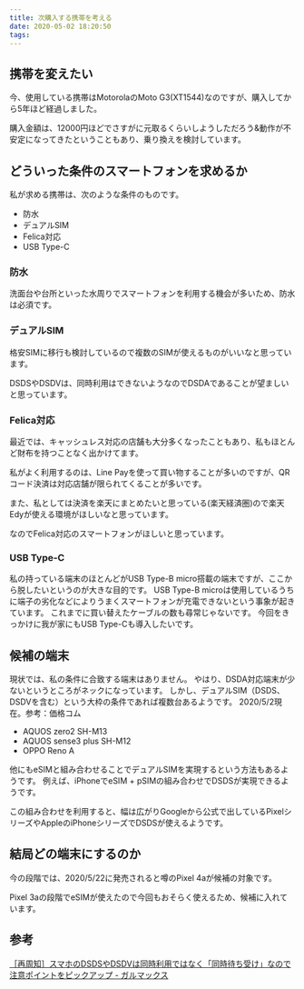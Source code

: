 ```yaml
---
title: 次購入する携帯を考える
date: 2020-05-02 18:20:50
tags:
---
```


<!-- toc -->

## 携帯を変えたい
今、使用している携帯はMotorolaのMoto G3(XT1544)なのですが、購入してから5年ほど経過しました。

購入金額は、12000円ほどでさすがに元取るくらいしようしただろう&動作が不安定になってきたということもあり、乗り換えを検討しています。

## どういった条件のスマートフォンを求めるか
私が求める携帯は、次のような条件のものです。
- 防水
- デュアルSIM
- Felica対応
- USB Type-C

### 防水
洗面台や台所といった水周りでスマートフォンを利用する機会が多いため、防水は必須です。

### デュアルSIM
格安SIMに移行も検討しているので複数のSIMが使えるものがいいなと思っています。

DSDSやDSDVは、同時利用はできないようなのでDSDAであることが望ましいと思っています。

### Felica対応
最近では、キャッシュレス対応の店舗も大分多くなったこともあり、私もほとんど財布を持つことなく出かけてます。

私がよく利用するのは、Line Payを使って買い物することが多いのですが、QRコード決済は対応店舗が限られてくることが多いです。

また、私としては決済を楽天にまとめたいと思っている(楽天経済圏)ので楽天Edyが使える環境がほしいなと思っています。

なのでFelica対応のスマートフォンがほしいと思っています。

### USB Type-C
私の持っている端末のほとんどがUSB Type-B micro搭載の端末ですが、ここから脱したいというのが大きな目的です。
USB Type-B microは使用しているうちに端子の劣化などによりうまくスマートフォンが充電できないという事象が起きています。
これまでに買い替えたケーブルの数も尋常じゃないです。
今回をきっかけに我が家にもUSB Type-Cも導入したいです。

## 候補の端末
現状では、私の条件に合致する端末はありません。
やはり、DSDA対応端末が少ないというところがネックになっています。
しかし、デュアルSIM（DSDS、DSDVを含む）という大枠の条件であれば複数台あるようです。
2020/5/2現在。参考：価格コム
- AQUOS zero2 SH-M13
- AQUOS sense3 plus SH-M12
- OPPO Reno A

他にもeSIMと組み合わせることでデュアルSIMを実現するという方法もあるようです。
例えば、iPhoneでeSIM + pSIMの組み合わせでDSDSが実現できるようです。

この組み合わせを利用すると、幅は広がりGoogleから公式で出しているPixelシリーズやAppleのiPhoneシリーズでDSDSが使えるようです。

## 結局どの端末にするのか
今の段階では、2020/5/22に発売されると噂のPixel 4aが候補の対象です。

Pixel 3aの段階でeSIMが使えたので今回もおそらく使えるため、候補に入れています。

## 参考
[［再周知］スマホのDSDSやDSDVは同時利用ではなく「同時待ち受け」なので注意ポイントをピックアップ - ガルマックス](https://garumax.com/dsds-dsdv-191025)
